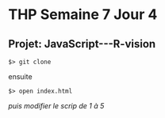 # THP Semaine 7 Jour 4

## Projet: JavaScript---R-vision

```$> git clone```

ensuite 

```$> open index.html```

_puis modifier le scrip de 1 à 5_
